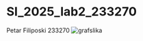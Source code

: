 # SI_2025_lab2_233270
Petar Filiposki 233270
![grafslika](https://github.com/user-attachments/assets/a35f4131-da32-48ee-9988-67933e47c2ed)
